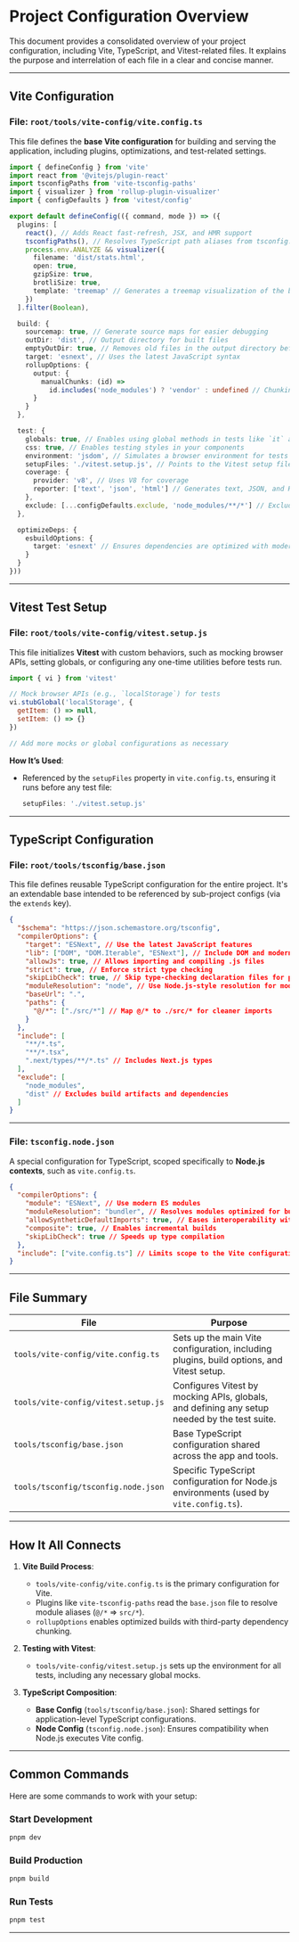 # **Project Configuration Overview**

This document provides a consolidated overview of your project configuration, including Vite, TypeScript, and Vitest-related files. It explains the purpose and interrelation of each file in a clear and concise manner.

---

## **Vite Configuration**

### **File: `root/tools/vite-config/vite.config.ts`**

This file defines the **base Vite configuration** for building and serving the application, including plugins, optimizations, and test-related settings.

```typescript
import { defineConfig } from 'vite'
import react from '@vitejs/plugin-react'
import tsconfigPaths from 'vite-tsconfig-paths'
import { visualizer } from 'rollup-plugin-visualizer'
import { configDefaults } from 'vitest/config'

export default defineConfig(({ command, mode }) => ({
  plugins: [
    react(), // Adds React fast-refresh, JSX, and HMR support
    tsconfigPaths(), // Resolves TypeScript path aliases from tsconfig.json
    process.env.ANALYZE && visualizer({
      filename: 'dist/stats.html',
      open: true,
      gzipSize: true,
      brotliSize: true,
      template: 'treemap' // Generates a treemap visualization of the bundle
    })
  ].filter(Boolean),

  build: {
    sourcemap: true, // Generate source maps for easier debugging
    outDir: 'dist', // Output directory for built files
    emptyOutDir: true, // Removes old files in the output directory before building
    target: 'esnext', // Uses the latest JavaScript syntax
    rollupOptions: {
      output: {
        manualChunks: (id) =>
          id.includes('node_modules') ? 'vendor' : undefined // Chunking third-party dependencies
      }
    }
  },

  test: {
    globals: true, // Enables using global methods in tests like `it` and `describe`
    css: true, // Enables testing styles in your components
    environment: 'jsdom', // Simulates a browser environment for tests
    setupFiles: './vitest.setup.js', // Points to the Vitest setup file
    coverage: {
      provider: 'v8', // Uses V8 for coverage
      reporter: ['text', 'json', 'html'] // Generates text, JSON, and HTML reports
    },
    exclude: [...configDefaults.exclude, 'node_modules/**/*'] // Excludes irrelevant files
  },

  optimizeDeps: {
    esbuildOptions: {
      target: 'esnext' // Ensures dependencies are optimized with modern syntax
    }
  }
}))
```

---

## **Vitest Test Setup**

### **File: `root/tools/vite-config/vitest.setup.js`**

This file initializes **Vitest** with custom behaviors, such as mocking browser APIs, setting globals, or configuring any one-time utilities before tests run.

```javascript
import { vi } from 'vitest'

// Mock browser APIs (e.g., `localStorage`) for tests
vi.stubGlobal('localStorage', {
  getItem: () => null,
  setItem: () => {}
})

// Add more mocks or global configurations as necessary
```

**How It’s Used**:
- Referenced by the `setupFiles` property in `vite.config.ts`, ensuring it runs before any test file:
  ```typescript
  setupFiles: './vitest.setup.js'
  ```

---

## **TypeScript Configuration**

### **File: `root/tools/tsconfig/base.json`**

This file defines reusable TypeScript configuration for the entire project. It's an extendable base intended to be referenced by sub-project configs (via the `extends` key).

```json
{
  "$schema": "https://json.schemastore.org/tsconfig",
  "compilerOptions": {
    "target": "ESNext", // Use the latest JavaScript features
    "lib": ["DOM", "DOM.Iterable", "ESNext"], // Include DOM and modern JS features
    "allowJs": true, // Allows importing and compiling .js files
    "strict": true, // Enforce strict type checking
    "skipLibCheck": true, // Skip type-checking declaration files for performance
    "moduleResolution": "node", // Use Node.js-style resolution for modules
    "baseUrl": ".",
    "paths": {
      "@/*": ["./src/*"] // Map @/* to ./src/* for cleaner imports
    }
  },
  "include": [
    "**/*.ts",
    "**/*.tsx",
    ".next/types/**/*.ts" // Includes Next.js types
  ],
  "exclude": [
    "node_modules",
    "dist" // Excludes build artifacts and dependencies
  ]
}
```

---

### **File: `tsconfig.node.json`**

A special configuration for TypeScript, scoped specifically to **Node.js contexts**, such as `vite.config.ts`.

```json
{
  "compilerOptions": {
    "module": "ESNext", // Use modern ES modules
    "moduleResolution": "bundler", // Resolves modules optimized for bundlers like Vite
    "allowSyntheticDefaultImports": true, // Eases interoperability with CommonJS modules
    "composite": true, // Enables incremental builds
    "skipLibCheck": true // Speeds up type compilation
  },
  "include": ["vite.config.ts"] // Limits scope to the Vite configuration
}
```

---

## **File Summary**

| **File**                                | **Purpose**                                                                                     |
|-----------------------------------------|-------------------------------------------------------------------------------------------------|
| `tools/vite-config/vite.config.ts`             | Sets up the main Vite configuration, including plugins, build options, and Vitest setup.       |
| `tools/vite-config/vitest.setup.js`     | Configures Vitest by mocking APIs, globals, and defining any setup needed by the test suite.   |
| `tools/tsconfig/base.json`              | Base TypeScript configuration shared across the app and tools.                                 |
| `tools/tsconfig/tsconfig.node.json`     | Specific TypeScript configuration for Node.js environments (used by `vite.config.ts`).         |

---

## **How It All Connects**

1. **Vite Build Process**:
   - `tools/vite-config/vite.config.ts` is the primary configuration for Vite.
   - Plugins like `vite-tsconfig-paths` read the `base.json` file to resolve module aliases (`@/*` => `src/*`).
   - `rollupOptions` enables optimized builds with third-party dependency chunking.

2. **Testing with Vitest**:
   - `tools/vite-config/vitest.setup.js` sets up the environment for all tests, including any necessary global mocks.

3. **TypeScript Composition**:
   - **Base Config** (`tools/tsconfig/base.json`): Shared settings for application-level TypeScript configurations.
   - **Node Config** (`tsconfig.node.json`): Ensures compatibility when Node.js executes Vite config.

---

## **Common Commands**

Here are some commands to work with your setup:

### **Start Development**
```bash
pnpm dev
```

### **Build Production**
```bash
pnpm build
```

### **Run Tests**
```bash
pnpm test
```

---